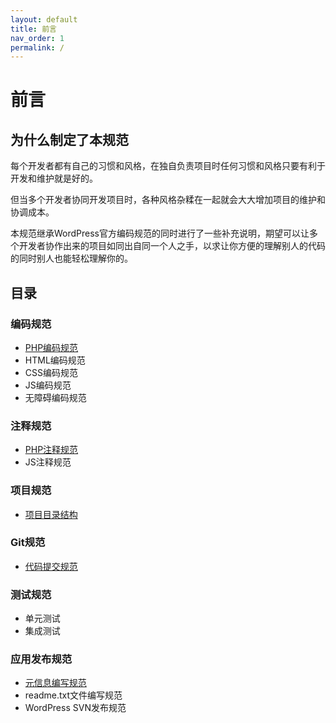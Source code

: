 ```yaml
---
layout: default
title: 前言
nav_order: 1
permalink: /
---
```


# 前言

## 为什么制定了本规范

每个开发者都有自己的习惯和风格，在独自负责项目时任何习惯和风格只要有利于开发和维护就是好的。

但当多个开发者协同开发项目时，各种风格杂糅在一起就会大大增加项目的维护和协调成本。

本规范继承WordPress官方编码规范的同时进行了一些补充说明，期望可以让多个开发者协作出来的项目如同出自同一个人之手，以求让你方便的理解别人的代码的同时别人也能轻松理解你的。

## 目录

### 编码规范

 * [PHP编码规范](/code/php.md)
 * HTML编码规范
 * CSS编码规范
 * JS编码规范
 * 无障碍编码规范

### 注释规范

 * [PHP注释规范](/comment/php.md)
 * JS注释规范

### 项目规范
 * [项目目录结构](/project/structure.md)

### Git规范

 * [代码提交规范](/git/push.md)

### 测试规范

 * 单元测试
 * 集成测试

### 应用发布规范

 * [元信息编写规范](/release/meta.md)
 * readme.txt文件编写规范
 * WordPress SVN发布规范